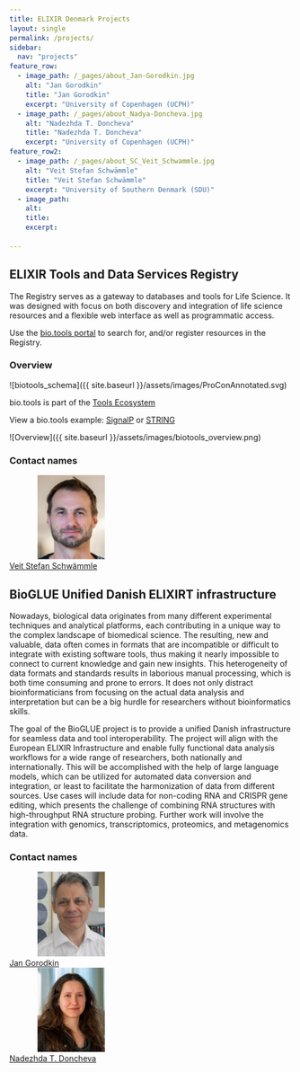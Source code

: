 ```yaml
---
title: ELIXIR Denmark Projects
layout: single
permalink: /projects/
sidebar:
  nav: "projects"
feature_row:
  - image_path: /_pages/about_Jan-Gorodkin.jpg
    alt: "Jan Gorodkin"
    title: "Jan Gorodkin"
    excerpt: "University of Copenhagen (UCPH)"
  - image_path: /_pages/about_Nadya-Doncheva.jpg
    alt: "Nadezhda T. Doncheva"
    title: "Nadezhda T. Doncheva"
    excerpt: "University of Copenhagen (UCPH)"
feature_row2:
  - image_path: /_pages/about_SC_Veit_Schwammle.jpg
    alt: "Veit Stefan Schwämmle"
    title: "Veit Stefan Schwämmle"
    excerpt: "University of Southern Denmark (SDU)"
  - image_path: 
    alt: 
    title: 
    excerpt: 

---
```


## ELIXIR Tools and Data Services Registry

The Registry serves as a gateway to databases and tools for Life Science. It was designed with focus on both
discovery and integration of life science resources and a flexible web interface as well as programmatic access.

Use the [bio.tools portal](https://bio.tools/) to search for, and/or register resources in the Registry.

### Overview

![biotools_schema]({{ site.baseurl }}/assets/images/ProConAnnotated.svg)

bio.tools is part of the [Tools Ecosystem](https://elixir-europe.org/internal-projects/commissioned-services/tools-platform-ecosystem)

View a bio.tools example: [SignalP](https://bio.tools/signalp) or [STRING](https://bio.tools/string)

<!--[Registry workflow](biotools_workflow.png)-->
![Overview]({{ site.baseurl }}/assets/images/biotools_overview.png)

### Contact names

<div id="images">
    <a href="mailto:veits@bmb.sdu.dk">
        <img alt="Veit Stefan Schwämmle" src="/_pages/about_SC_Veit_Schwammle.jpg" width="120" hspace="50" />
        <div class="caption" width="90">Veit Stefan Schwämmle</div>
    </a>
</div>

## BioGLUE Unified Danish ELIXIRT infrastructure 

Nowadays, biological data originates from many different experimental techniques and analytical platforms, each contributing in a unique way to the complex landscape of biomedical science. The resulting, new and valuable, data often comes in formats that are incompatible or difficult to integrate with existing software tools, thus making it nearly impossible to connect to current knowledge and gain new insights. This heterogeneity of data formats and standards results in laborious manual processing, which is both time consuming and prone to errors. It does not only distract bioinformaticians from focusing on the actual data analysis and interpretation but can be a big hurdle for researchers without bioinformatics skills.  

The goal of the BioGLUE project is to provide a unified Danish infrastructure for seamless data and tool interoperability. The project will align with the European ELIXIR Infrastructure and enable fully functional data analysis workflows for a wide range of researchers, both nationally and internationally. This will be accomplished with the help of large language models, which can be utilized for automated data conversion and integration, or least to facilitate the harmonization of data from different sources. Use cases will include data for non-coding RNA and CRISPR gene editing, which presents the challenge of combining RNA structures with high-throughput RNA structure probing. Further work will involve the integration with genomics, transcriptomics, proteomics, and metagenomics data. 

### Contact names

<div id="images">
    <a href="mailto:gorodkin@sund.ku.dk">
        <img alt="Jan Gorodkin" src="/_pages/about_Jan-Gorodkin.jpg" width="120" hspace="50" />
        <div class="caption" width="90">Jan Gorodkin</div>
    </a>
    <a href="mailto:nadezhda.doncheva@sund.ku.dk">
        <img alt="Nadezhda T. Doncheva" src="/_pages/about_Nadya-Doncheva.jpg" width="120" hspace="50" />
        <div class="caption" width="90">Nadezhda T. Doncheva</div>
    </a>
</div>
